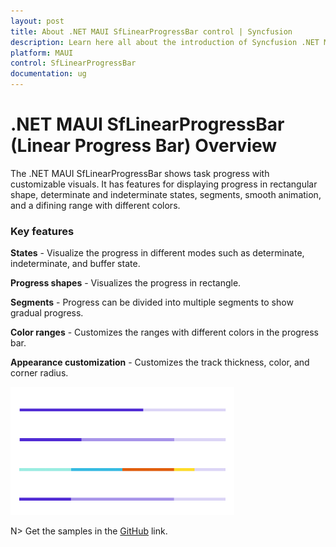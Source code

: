 ```yaml
---
layout: post
title: About .NET MAUI SfLinearProgressBar control | Syncfusion 
description: Learn here all about the introduction of Syncfusion .NET MAUI SfLinearProgressBar (Progress Bar) control, its elements and more.
platform: MAUI
control: SfLinearProgressBar
documentation: ug
---
```


# .NET MAUI SfLinearProgressBar (Linear Progress Bar) Overview

The .NET MAUI SfLinearProgressBar shows task progress with customizable visuals. It has features for displaying progress in rectangular shape, determinate and indeterminate states, segments, smooth animation, and a difining range with different colors.

### Key features

**States** - Visualize the progress in different modes such as determinate, indeterminate, and buffer state. 

**Progress shapes** - Visualizes the progress in rectangle.

**Segments** - Progress can be divided into multiple segments to show gradual progress.

**Color ranges** - Customizes the ranges with different colors in the progress bar.

**Appearance customization** - Customizes the track thickness, color, and corner radius. 

![ProgresBar control for .NET MAUI.](images/overview/dotnet_maui_progressbar.png)

N> Get the samples in the [GitHub](https://github.com/syncfusion/maui-demos) link.